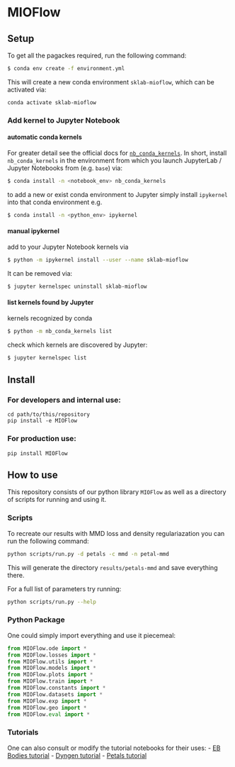 MIOFlow
================

<!-- WARNING: THIS FILE WAS AUTOGENERATED! DO NOT EDIT! -->

## Setup

To get all the pagackes required, run the following command:

``` bash
$ conda env create -f environment.yml
```

This will create a new conda environment `sklab-mioflow`, which can be
activated via:

    conda activate sklab-mioflow

### Add kernel to Jupyter Notebook

#### automatic conda kernels

For greater detail see the official docs for
[`nb_conda_kernels`](https://github.com/Anaconda-Platform/nb_conda_kernels).
In short, install `nb_conda_kernels` in the environment from which you
launch JupyterLab / Jupyter Notebooks from (e.g. `base`) via:

``` bash
$ conda install -n <notebook_env> nb_conda_kernels
```

to add a new or exist conda environment to Jupyter simply install
`ipykernel` into that conda environment e.g.

``` bash
$ conda install -n <python_env> ipykernel
```

#### manual ipykernel

add to your Jupyter Notebook kernels via

``` bash
$ python -m ipykernel install --user --name sklab-mioflow
```

It can be removed via:

``` bash
$ jupyter kernelspec uninstall sklab-mioflow
```

#### list kernels found by Jupyter

kernels recognized by conda

``` bash
$ python -m nb_conda_kernels list
```

check which kernels are discovered by Jupyter:

``` bash
$ jupyter kernelspec list
```

## Install

### For developers and internal use:

    cd path/to/this/repository
    pip install -e MIOFlow

### For production use:

`pip install MIOFlow`

## How to use

This repository consists of our python library `MIOFlow` as well as a
directory of scripts for running and using it.

### Scripts

To recreate our results with MMD loss and density regulariazation you
can run the following command:

``` bash
python scripts/run.py -d petals -c mmd -n petal-mmd
```

This will generate the directory `results/petals-mmd` and save
everything there.

For a full list of parameters try running:

``` bash
python scripts/run.py --help
```

### Python Package

One could simply import everything and use it piecemeal:

``` python
from MIOFlow.ode import *
from MIOFlow.losses import *
from MIOFlow.utils import *
from MIOFlow.models import *
from MIOFlow.plots import *
from MIOFlow.train import *
from MIOFlow.constants import *
from MIOFlow.datasets import *
from MIOFlow.exp import *
from MIOFlow.geo import *
from MIOFlow.eval import *
```

### Tutorials

One can also consult or modify the tutorial notebooks for their uses: -
[EB Bodies
tutorial](https://github.com/KrishnaswamyLab/MIOFlow/blob/main/notebooks/%5BTutorial%5D%20EB-Hold-out.ipynb) -
[Dyngen
tutorial](https://github.com/KrishnaswamyLab/MIOFlow/blob/main/notebooks/%5BTutorial%5D%20Dyngen.ipynb) -
[Petals
tutorial](https://github.com/KrishnaswamyLab/MIOFlow/blob/main/notebooks/%5BTutorial%5D%20Petal.ipynb)

